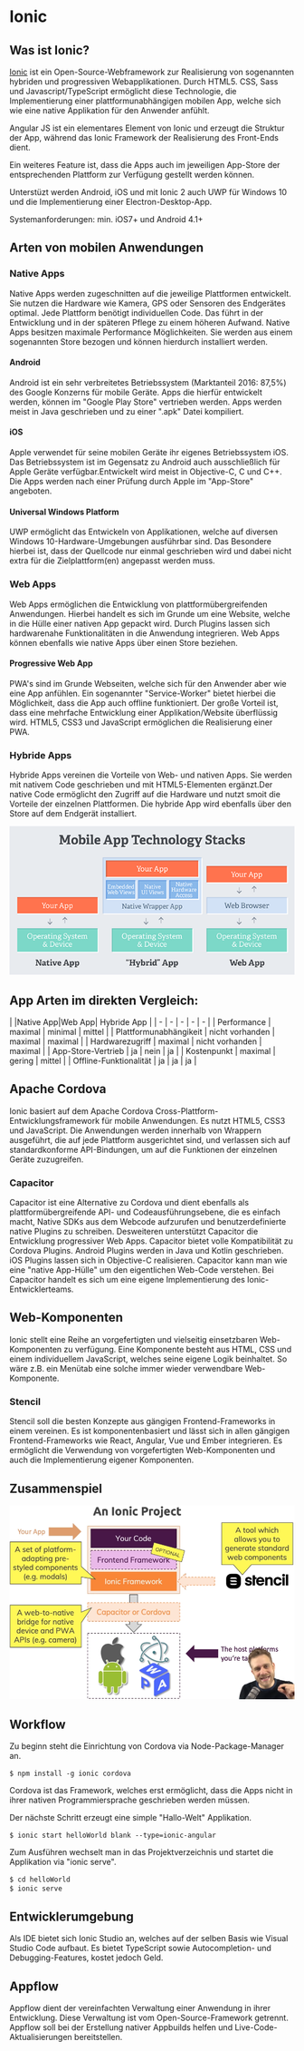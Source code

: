 # Ionic

## Was ist Ionic?
[Ionic](https://ionicframework.com/) ist ein Open-Source-Webframework zur Realisierung von sogenannten hybriden und progressiven Webapplikationen. Durch HTML5. CSS, Sass und Javascript/TypeScript ermöglicht diese Technologie, die Implementierung einer plattformunabhängigen mobilen App, welche sich wie eine native Applikation für den Anwender anfühlt.

Angular JS ist ein elementares Element von Ionic und erzeugt die Struktur der App, während das Ionic Framework der Realisierung des Front-Ends dient.

Ein weiteres Feature ist, dass die Apps auch im jeweiligen App-Store der entsprechenden Plattform zur Verfügung gestellt werden können.

Unterstüzt werden Android, iOS und mit Ionic 2 auch UWP für Windows 10 und die Implementierung einer Electron-Desktop-App.

Systemanforderungen: min. iOS7+ und Android 4.1+

## Arten von mobilen Anwendungen

### Native Apps
Native Apps werden zugeschnitten auf die jeweilige Plattformen entwickelt. Sie nutzen die Hardware wie Kamera, GPS oder Sensoren des Endgerätes optimal. Jede Plattform benötigt individuellen Code. Das führt in der Entwicklung und in der späteren Pflege zu einem höheren Aufwand. Native Apps besitzen maximale Performance Möglichkeiten. Sie werden aus einem sogenannten Store bezogen und können hierdurch installiert werden.

#### Android
Android ist ein sehr verbreitetes Betriebssystem (Marktanteil 2016: 87,5%) des Google Konzerns für mobile Geräte. Apps die hierfür entwickelt werden, können im "Google Play Store" vertrieben werden. Apps werden meist in Java geschrieben und zu einer ".apk" Datei kompiliert.

#### iOS
Apple verwendet für seine mobilen Geräte ihr eigenes Betriebssystem iOS. Das Betriebssystem ist im Gegensatz zu Android auch ausschließlich für Apple Geräte verfügbar.Entwickelt wird meist in Objective-C, C und C++. Die Apps werden nach einer Prüfung durch Apple im "App-Store" angeboten.

#### Universal Windows Platform
UWP ermöglicht das Entwickeln von Applikationen, welche auf diversen Windows 10-Hardware-Umgebungen ausführbar sind. Das Besondere hierbei ist, dass der Quellcode nur einmal geschrieben wird und dabei nicht extra für die Zielplattform(en) angepasst werden muss.

### Web Apps
Web Apps ermöglichen die Entwicklung von plattformübergreifenden Anwendungen. Hierbei handelt es sich im Grunde um eine Website, welche in die Hülle einer nativen App gepackt wird. Durch Plugins lassen sich hardwarenahe Funktionalitäten in die Anwendung integrieren. Web Apps können ebenfalls wie native Apps über einen Store beziehen.

#### Progressive Web App
PWA's sind im Grunde Webseiten, welche sich für den Anwender aber wie eine App anfühlen. Ein sogenannter "Service-Worker" bietet hierbei die Möglichkeit, dass die App auch offline funktioniert. Der große Vorteil ist, dass eine mehrfache Entwicklung einer Applikation/Website überflüssig wird. HTML5, CSS3 und JavaScript ermöglichen die Realisierung einer PWA.

### Hybride Apps
Hybride Apps vereinen die Vorteile von Web- und nativen Apps. Sie werden mit nativem Code geschrieben und mit HTML5-Elementen ergänzt.Der native Code ermöglicht den Zugriff auf die Hardware und nutzt smoit die Vorteile der einzelnen Plattformen. Die hybride App wird ebenfalls über den Store auf dem Endgerät installiert.

![Alt text](img/App_Diagramm.png "Title")

## App Arten im direkten Vergleich:

| |Native App|Web App| Hybride App |
| - | - | - | - | - |
| Performance | maximal | minimal | mittel |
| Plattformunabhängikeit | nicht vorhanden | maximal | maximal |
| Hardwarezugriff | maximal | nicht vorhanden | maximal |
| App-Store-Vertrieb | ja | nein | ja |
| Kostenpunkt | maximal | gering | mittel |
| Offline-Funktionalität | ja | ja | ja |

## Apache Cordova
Ionic basiert auf dem Apache Cordova Cross-Plattform-Entwicklungsframework für mobile Anwendungen. Es nutzt HTML5, CSS3 und JavaScript. Die Anwendungen werden innerhalb von Wrappern ausgeführt, die auf jede Plattform ausgerichtet sind, und verlassen sich auf standardkonforme API-Bindungen, um auf die Funktionen der einzelnen Geräte zuzugreifen.

### Capacitor
Capacitor ist eine Alternative zu Cordova und dient ebenfalls als plattformübergreifende API- und Codeausführungsebene, die es einfach macht, Native SDKs aus dem Webcode aufzurufen und benutzerdefinierte native Plugins zu schreiben. Desweiteren unterstützt Capacitor die Entwicklung progressiver Web Apps. Capacitor bietet volle Kompatibilität zu Cordova Plugins. Android Plugins werden in Java und Kotlin geschrieben. iOS Plugins lassen sich in Objective-C realisieren. Capacitor kann man wie eine "native App-Hülle" um den eigentlichen Web-Code verstehen. Bei Capacitor handelt es sich um eine eigene Implementierung des Ionic-Entwicklerteams.

## Web-Komponenten
Ionic stellt eine Reihe an vorgefertigten und vielseitig einsetzbaren Web-Komponenten zu verfügung. Eine Komponente besteht aus HTML, CSS und einem individuellem JavaScript, welches seine eigene Logik beinhaltet. So wäre z.B. ein Menütab eine solche immer wieder verwendbare Web-Komponente.

### Stencil
Stencil soll die besten Konzepte aus gängigen Frontend-Frameworks in einem vereinen. Es ist komponentenbasiert und lässt sich in allen gängigen Frontend-Frameworks wie React, Angular, Vue und Ember integrieren. Es ermöglicht die Verwendung von vorgefertigten Web-Komponenten und auch die Implementierung eigener Komponenten.

## Zusammenspiel

![Alt text](img/App_Aufbau_Ionic.png "Title")

## Workflow
Zu beginn steht die Einrichtung von Cordova via Node-Package-Manager an.

```
$ npm install -g ionic cordova
```

Cordova ist das Framework, welches erst ermöglicht, dass die Apps nicht in ihrer nativen Programmiersprache geschrieben werden müssen.

Der nächste Schritt erzeugt eine simple "Hallo-Welt" Applikation.

```
$ ionic start helloWorld blank --type=ionic-angular
```

Zum Ausführen wechselt man in das Projektverzeichnis und startet die Applikation via "ionic serve".

```
$ cd helloWorld
$ ionic serve
```

## Entwicklerumgebung

Als IDE bietet sich Ionic Studio an, welches auf der selben Basis wie Visual Studio Code aufbaut. Es bietet TypeScript sowie Autocompletion- und Debugging-Features, kostet jedoch Geld.

## Appflow
Appflow dient der vereinfachten Verwaltung einer Anwendung in ihrer Entwicklung. Diese Verwaltung ist vom Open-Source-Framework getrennt. Appflow soll bei der Erstellung nativer Appbuilds helfen und Live-Code-Aktualisierungen bereitstellen.
